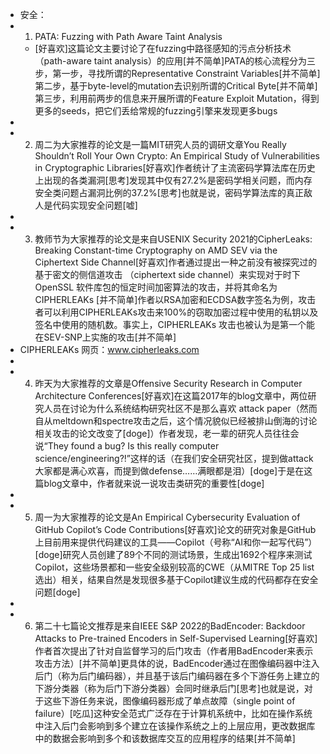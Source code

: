 - 安全：
-
  1. PATA: Fuzzing with Path Aware Taint Analysis
	- [好喜欢]这篇论文主要讨论了在fuzzing中路径感知的污点分析技术（path-aware taint analysis）的应用[并不简单]PATA的核心流程分为三步，第一步，寻找所谓的Representative Constraint Variables[并不简单]第二步，基于byte-level的mutation去识别所谓的Critical Byte[并不简单]第三步，利用前两步的信息来开展所谓的Feature Exploit Mutation，得到更多的seeds，把它们丢给常规的fuzzing引擎来发现更多bugs
-
-
  2. 周二为大家推荐的论文是一篇MIT研究人员的调研文章You Really Shouldn’t Roll Your Own Crypto: An Empirical Study of Vulnerabilities in Cryptographic Libraries[好喜欢]作者统计了主流密码学算法库在历史上出现的各类漏洞[思考]发现其中仅有27.2%是密码学相关问题，而内存安全类问题占漏洞比例的37.2%[思考]也就是说，密码学算法库的真正敌人是代码实现安全问题[嘘]
-
-
  3. 教师节为大家推荐的论文是来自USENIX Security 2021的CipherLeaks: Breaking Constant-time Cryptography on AMD SEV via the Ciphertext Side Channel[好喜欢]作者通过提出一种之前没有被探究过的基于密文的侧信道攻击 （ciphertext side channel）来实现对于时下OpenSSL 软件库包的恒定时间加密算法的攻击，并将其命名为CIPHERLEAKs [并不简单]作者以RSA加密和ECDSA数字签名为例，攻击者可以利用CIPHERLEAKs攻击来100%的窃取加密过程中使用的私钥以及签名中使用的随机数。事实上，CIPHERLEAKs 攻击也被认为是第一个能在SEV-SNP上实施的攻击[并不简单]
- CIPHERLEAKs 网页：www.cipherleaks.com
-
-
  4. 昨天为大家推荐的文章是Offensive Security Research in Computer Architecture Conferences[好喜欢]在这篇2017年的blog文章中，两位研究人员在讨论为什么系统结构研究社区不是那么喜欢 attack paper（然而自从meltdown和spectre攻击之后，这个情况貌似已经被排山倒海的讨论相关攻击的论文改变了[doge]）作者发现，老一辈的研究人员往往会说“They found a bug? Is this really computer science/engineering?!”这样的话（在我们安全研究社区，提到做attack大家都是满心欢喜，而提到做defense……满眼都是泪）[doge]于是在这篇blog文章中，作者就来说一说攻击类研究的重要性[doge]
-
-
  5. 周一为大家推荐的论文是An Empirical Cybersecurity Evaluation of GitHub Copilot’s Code Contributions[好喜欢]论文的研究对象是GitHub上目前用来提供代码建议的工具——Copilot（号称“AI和你一起写代码”）[doge]研究人员创建了89个不同的测试场景，生成出1692个程序来测试Copilot，这些场景都和一些安全级别较高的CWE（从MITRE Top 25 list选出）相关，结果自然是发现很多基于Copilot建议生成的代码都存在安全问题[doge]
-
-
  6. 第二十七篇论文推荐是来自IEEE S&P 2022的BadEncoder: Backdoor Attacks to Pre-trained Encoders in Self-Supervised Learning[好喜欢]作者首次提出了针对自监督学习的后门攻击（作者用BadEncoder来表示攻击方法）[并不简单]更具体的说，BadEncoder通过在图像编码器中注入后门（称为后门编码器），并且基于该后门编码器在多个下游任务上建立的下游分类器（称为后门下游分类器）会同时继承后门[思考]也就是说，对于这些下游任务来说，图像编码器形成了单点故障（single point of failure）[吃瓜]这种安全范式广泛存在于计算机系统中，比如在操作系统中注入后门会影响到多个建立在该操作系统之上的上层应用，更改数据库中的数据会影响到多个和该数据库交互的应用程序的结果[并不简单]